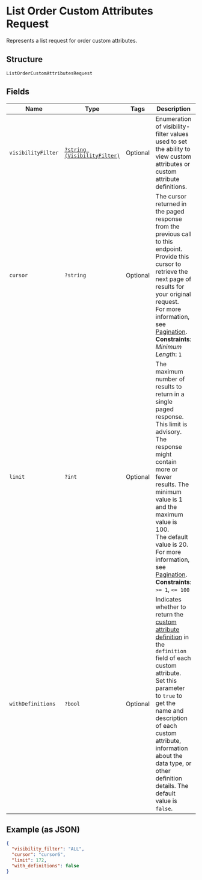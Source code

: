 
# List Order Custom Attributes Request

Represents a list request for order custom attributes.

## Structure

`ListOrderCustomAttributesRequest`

## Fields

| Name | Type | Tags | Description | Getter | Setter |
|  --- | --- | --- | --- | --- | --- |
| `visibilityFilter` | [`?string (VisibilityFilter)`](../../doc/models/visibility-filter.md) | Optional | Enumeration of visibility-filter values used to set the ability to view custom attributes or custom attribute definitions. | getVisibilityFilter(): ?string | setVisibilityFilter(?string visibilityFilter): void |
| `cursor` | `?string` | Optional | The cursor returned in the paged response from the previous call to this endpoint.<br>Provide this cursor to retrieve the next page of results for your original request.<br>For more information, see [Pagination](https://developer.squareup.com/docs/working-with-apis/pagination).<br>**Constraints**: *Minimum Length*: `1` | getCursor(): ?string | setCursor(?string cursor): void |
| `limit` | `?int` | Optional | The maximum number of results to return in a single paged response. This limit is advisory.<br>The response might contain more or fewer results. The minimum value is 1 and the maximum value is 100.<br>The default value is 20.<br>For more information, see [Pagination](https://developer.squareup.com/docs/working-with-apis/pagination).<br>**Constraints**: `>= 1`, `<= 100` | getLimit(): ?int | setLimit(?int limit): void |
| `withDefinitions` | `?bool` | Optional | Indicates whether to return the [custom attribute definition](entity:CustomAttributeDefinition) in the `definition` field of each<br>custom attribute. Set this parameter to `true` to get the name and description of each custom attribute,<br>information about the data type, or other definition details. The default value is `false`. | getWithDefinitions(): ?bool | setWithDefinitions(?bool withDefinitions): void |

## Example (as JSON)

```json
{
  "visibility_filter": "ALL",
  "cursor": "cursor6",
  "limit": 172,
  "with_definitions": false
}
```

